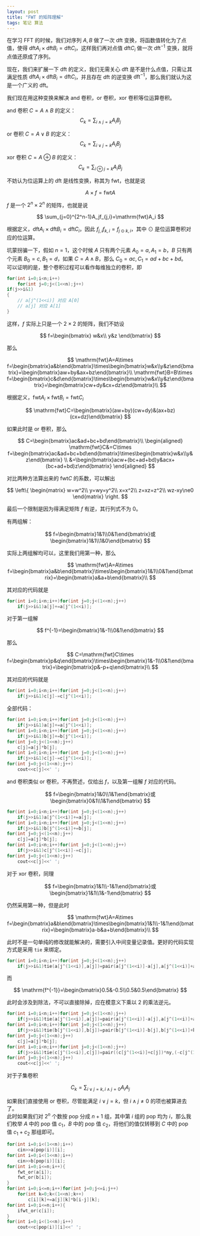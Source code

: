 ```yaml
---
layout: post
title: "FWT 的矩阵理解"
tags: 笔记 算法
---
```


在学习 FFT 的时候，我们对序列 $A,B$ 做了一次 $\mathrm{dft}$ 变换，将函数值转化为了点值，使得 $\mathrm{dft}A_i\times\mathrm{dft}B_i=\mathrm{dft}C_i$，这样我们再对点值 $\mathrm{dft}C_i$ 做一次 $\mathrm{dft^{-1}}$ 变换，就将点值还原成了序列。

现在，我们来扩展一下 $\mathrm{dft}$ 的定义，我们无需关心 $\mathrm{dft}$ 是不是什么点值，只需让其满足性质 $\mathrm{dft}A_i\times\mathrm{dft}B_i=\mathrm{dft}C_i$，并且存在 $\mathrm{dft}$ 的逆变换 $\mathrm{dft^{-1}}$，那么我们就认为这是一个广义的 $\mathrm{dft}$。

我们现在用这种变换来解决 $\text{and}$ 卷积，$\text{or}$ 卷积，$\text{xor}$ 卷积等位运算卷积。

$\text{and}$ 卷积 $C=A\wedge B$ 的定义：
$$
C_k=\sum_{i\wedge j=k}A_iB_j
$$

$\text{or}$ 卷积 $C=A\vee B$ 的定义：
$$
C_k=\sum_{i\vee j=k}A_iB_j
$$

$\text{xor}$ 卷积 $C=A\oplus B$ 的定义：
$$
C_k=\sum_{i\oplus j=k}A_iB_j
$$

不妨认为位运算上的 $\mathrm{dft}$ 是线性变换，称其为 $\mathrm{fwt}$，也就是说

$$
A\times f=\mathrm{fwt}A
$$

$f$ 是一个 $2^n\times 2^n$ 的矩阵，也就是说

$$
\sum_{j=0}^{2^n-1}A_jf_{j,i}=\mathrm{fwt}A_i
$$

根据定义，$\mathrm{dft}A_i\times\mathrm{dft}B_i=\mathrm{dft}C_i$，因此 $f_{j,i}f_{k,i}=f_{j\odot k,i}$，其中 $\odot$ 是位运算卷积对应的位运算。

坑蒙拐骗一下，假如 $n=1$，这个时候 $A$ 只有两个元素 $A_0=a,A_1=b$，$B$ 只有两个元素 $B_0=c,B_1=d$，如果 $C=A\wedge B$，那么 $C_0=ac,C_1=ad+bc+bd$。  
可以证明的是，整个卷积过程可以看作每维独立的卷积，即

```cpp
for(int i=0;i<n;i++)
	for(int j=0;j<(1<<n);j++)
if(j>>i&1)
{
	// a[j^(1<<i)] 对应 A[0]
	// a[j] 对应 A[1]
}
```

这样，$f$ 实际上只是一个 $2\times 2$ 的矩阵，我们不妨设

$$
f=\begin{bmatrix}
w&x\\
y&z
\end{bmatrix}
$$

那么

$$
\mathrm{fwt}A=A\times f=\begin{bmatrix}a&b\end{bmatrix}\times\begin{bmatrix}w&x\\y&z\end{bmatrix}=\begin{bmatrix}aw+by&ax+bz\end{bmatrix}\\
\mathrm{fwt}B=B\times f=\begin{bmatrix}c&d\end{bmatrix}\times\begin{bmatrix}w&x\\y&z\end{bmatrix}=\begin{bmatrix}cw+dy&cx+dz\end{bmatrix}\\
$$

根据定义，$\mathrm{fwt}A_i\times\mathrm{fwt}B_i=\mathrm{fwt}C_i$

$$
\mathrm{fwt}C=\begin{bmatrix}(aw+by)(cw+dy)&(ax+bz)(cx+dz)\end{bmatrix}
$$

如果此时是 $\text{or}$ 卷积，那么

$$
C=\begin{bmatrix}ac&ad+bc+bd\end{bmatrix}\\
\begin{aligned}
\mathrm{fwt}C&=C\times f=\begin{bmatrix}ac&ad+bc+bd\end{bmatrix}\times\begin{bmatrix}w&x\\y&z\end{bmatrix}
\\
&=\begin{bmatrix}acw+(bc+ad+bd)y&acx+(bc+ad+bd)z\end{bmatrix}
\end{aligned}
$$

对比两种方法算出来的 $\mathrm{fwt}C$ 的系数，可以解出

$$
\left\{
\begin{matrix}
w=w^2\\
y=wy=y^2\\
x=x^2\\
z=xz=z^2\\
wz-xy\ne0
\end{matrix}
\right.
$$

最后一个限制是因为得满足矩阵 $f$ 有逆，其行列式不为 $0$。

有两组解：

$$
f=\begin{bmatrix}1&1\\0&1\end{bmatrix}或\begin{bmatrix}1&1\\1&0\end{bmatrix}
$$

实际上两组解均可以，这里我们用第一种，那么

$$
\mathrm{fwt}A=A\times f=\begin{bmatrix}a&b\end{bmatrix}\times\begin{bmatrix}1&1\\0&1\end{bmatrix}=\begin{bmatrix}a&a+b\end{bmatrix}\\
$$

其对应的代码就是

```cpp
for(int i=0;i<n;i++)for(int j=0;j<(1<<n);j++)
	if(j>>i&1)a[j]+=a[j^(1<<i)];
```

对于第一组解

$$
f^{-1}=\begin{bmatrix}1&-1\\0&1\end{bmatrix}
$$

那么

$$
C=\mathrm{fwt}C\times f=\begin{bmatrix}p&q\end{bmatrix}\times\begin{bmatrix}1&-1\\0&1\end{bmatrix}=\begin{bmatrix}p&-p+q\end{bmatrix}\\
$$

其对应的代码就是

```cpp
for(int i=0;i<n;i++)for(int j=0;j<(1<<n);j++)
	if(j>>i&1)c[j]-=c[j^(1<<i)];
```

全部代码：
```cpp
for(int i=0;i<n;i++)for(int j=0;j<(1<<n);j++)
	if(j>>i&1)a[j]+=a[j^(1<<i)];
for(int i=0;i<n;i++)for(int j=0;j<(1<<n);j++)
	if(j>>i&1)b[j]+=b[j^(1<<i)];
for(int j=0;j<(1<<n);j++)
	c[j]=a[j]*b[j];
for(int i=0;i<n;i++)for(int j=0;j<(1<<n);j++)
	if(j>>i&1)c[j]-=c[j^(1<<i)];
for(int j=0;j<(1<<n);j++)
	cout<<c[j]<<' ';
```

$\text{and}$ 卷积类似 $\text{or}$ 卷积，不再赘述，仅给出 $f$，以及第一组解 $f$ 对应的代码。

$$
f=\begin{bmatrix}1&0\\1&1\end{bmatrix}或\begin{bmatrix}0&1\\1&1\end{bmatrix}
$$

```cpp
for(int i=0;i<n;i++)for(int j=0;j<(1<<n);j++)
	if(j>>i&1)a[j^(1<<i)]+=a[j];
for(int i=0;i<n;i++)for(int j=0;j<(1<<n);j++)
	if(j>>i&1)b[j^(1<<i)]+=b[j];
for(int j=0;j<(1<<n);j++)
	c[j]=a[j]*b[j];
for(int i=0;i<n;i++)for(int j=0;j<(1<<n);j++)
	if(j>>i&1)c[j^(1<<i)]-=c[j];
for(int j=0;j<(1<<n);j++)
	cout<<c[j]<<' ';
```

对于 $\text{xor}$ 卷积，同理

$$
f=\begin{bmatrix}1&1\\-1&1\end{bmatrix}或\begin{bmatrix}1&1\\1&-1\end{bmatrix}
$$

仍然采用第一种，但是此时

$$
\mathrm{fwt}A=A\times f=\begin{bmatrix}a&b\end{bmatrix}\times\begin{bmatrix}1&1\\-1&1\end{bmatrix}=\begin{bmatrix}a-b&a+b\end{bmatrix}\\
$$

此时不是一句单纯的修改就能解决的，需要引入中间变量记录值。更好的代码实现方式是采用 `tie` 来绑定。

```cpp
for(int i=0;i<n;i++)for(int j=0;j<(1<<n);j++)
	if(j>>i&1)tie(a[j^(1<<i)],a[j])=pair(a[j^(1<<i)]-a[j],a[j^(1<<i)]+a[j]);
```

而

$$
\mathrm{f^{-1}}=\begin{bmatrix}0.5&-0.5\\0.5&0.5\end{bmatrix}
$$

此时会涉及到除法，不可以直接除掉，应在模意义下乘以 $2$ 的乘法逆元。

```cpp
for(int i=0;i<n;i++)for(int j=0;j<(1<<n);j++)
	if(j>>i&1)tie(a[j^(1<<i)],a[j])=pair(a[j^(1<<i)]-a[j],a[j^(1<<i)]+a[j]);
for(int i=0;i<n;i++)for(int j=0;j<(1<<n);j++)
	if(j>>i&1)tie(b[j^(1<<i)],b[j])=pair(b[j^(1<<i)]-b[j],b[j^(1<<i)]+b[j]);
for(int j=0;j<(1<<n);j++)
	c[j]=a[j]*b[j];
for(int i=0;i<n;i++)for(int j=0;j<(1<<n);j++)
	if(j>>i&1)tie(c[j^(1<<i)],c[j])=pair((c[j^(1<<i)]+c[j])*ny,(-c[j^(1<<i)]+c[j])*ny);
for(int j=0;j<(1<<n);j++)
	cout<<c[j]<<' ';
```

对于子集卷积

$$
C_k=\sum_{i\vee j=k,i\wedge j=0}A_iA_j
$$

如果我们直接使用 $\text{or}$ 卷积，尽管能满足 $i\vee j=k$，但 $i\wedge j\ne0$ 的项也被算进去了。  
此时如果我们对 $2^n$ 个数按 $\text{pop}$ 分成 $n+1$ 组，其中第 $i$ 组的 $\text{pop}$ 均为 $i$，那么我们枚举 $A$ 中的 $\text{pop}$ 值 $c_1$，$B$ 中的 $\text{pop}$ 值 $c_2$，将他们的值仅转移到 $C$ 中的 $\text{pop}$ 值 $c_1+c_2$ 那组即可。

```cpp
for(int i=0;i<(1<<n);i++)
	cin>>a[pop(i)][i];
for(int i=0;i<(1<<n);i++)
	cin>>b[pop(i)][i];
for(int i=0;i<=n;i++){
	fwt_or(a[i]);
	fwt_or(b[i]);
}
for(int i=0;i<=n;i++)for(int j=0;j<=i;j++)
	for(int k=0;k<(1<<n);k++)
		c[i][k]+=a[j][k]*b[i-j][k];
for(int i=0;i<=n;i++){
	ifwt_or(c[i]);
}
for(int i=0;i<(1<<n);i++)
	cout<<c[pop(i)][i]<<' ';
```